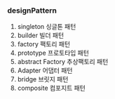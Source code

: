 ### designPattern

1. singleton 싱글톤 패턴
2. builder 빌더 패턴
3. factory 팩토리 패턴
4. prototype 프로토타입 패턴
5. abstract Factory 추상팩토리 패턴
6. Adapter 어댑터 패턴
7. bridge 브릿지 패턴
8. composite 컴포지트 패턴
